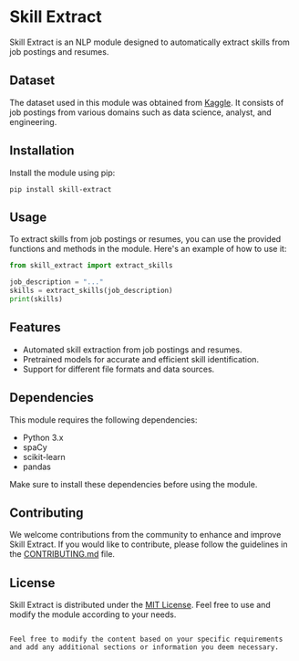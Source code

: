
# Skill Extract

Skill Extract is an NLP module designed to automatically extract skills from job postings and resumes.

## Dataset

The dataset used in this module was obtained from [Kaggle](https://www.kaggle.com/datasets/elroyggj/indeed-dataset-data-scientistanalystengineer). It consists of job postings from various domains such as data science, analyst, and engineering.

## Installation

Install the module using pip:

```
pip install skill-extract
```

## Usage

To extract skills from job postings or resumes, you can use the provided functions and methods in the module. Here's an example of how to use it:

```python
from skill_extract import extract_skills

job_description = "..."
skills = extract_skills(job_description)
print(skills)
```

## Features

- Automated skill extraction from job postings and resumes.
- Pretrained models for accurate and efficient skill identification.
- Support for different file formats and data sources.

## Dependencies

This module requires the following dependencies:

- Python 3.x
- spaCy
- scikit-learn
- pandas

Make sure to install these dependencies before using the module.

## Contributing

We welcome contributions from the community to enhance and improve Skill Extract. If you would like to contribute, please follow the guidelines in the [CONTRIBUTING.md](CONTRIBUTING.md) file.

## License

Skill Extract is distributed under the [MIT License](LICENSE). Feel free to use and modify the module according to your needs.

```

Feel free to modify the content based on your specific requirements and add any additional sections or information you deem necessary.